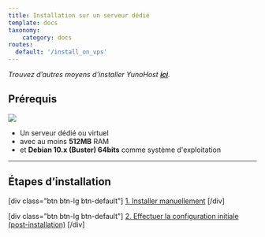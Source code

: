 ```yaml
---
title: Installation sur un serveur dédié
template: docs
taxonomy:
    category: docs
routes:
  default: '/install_on_vps'
---
```


*Trouvez d’autres moyens d’installer YunoHost **[ici](/install)**.*

## Prérequis

![](image://vps.png?resize=250)

* Un serveur dédié ou virtuel
* avec au moins **512MB** RAM
* et **Debian 10.x (Buster) 64bits** comme système d'exploitation

---

## Étapes d’installation

[div class="btn btn-lg btn-default"] [1. Installer manuellement](/install_manually) [/div]

[div class="btn btn-lg btn-default"] [2. Effectuer la configuration initiale (post-installation)](/postinstall) [/div]
